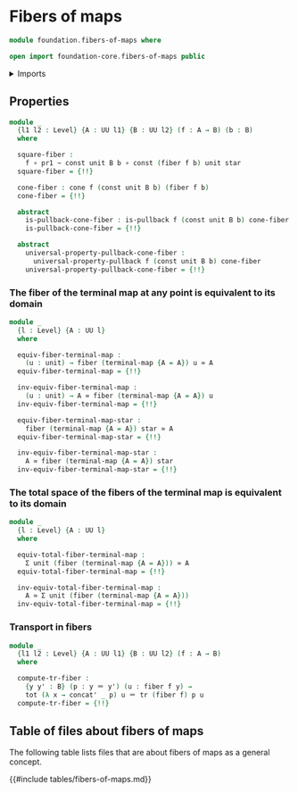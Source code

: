 # Fibers of maps

```agda
module foundation.fibers-of-maps where

open import foundation-core.fibers-of-maps public
```

<details><summary>Imports</summary>

```agda
open import foundation.action-on-identifications-functions
open import foundation.cones-over-cospans
open import foundation.contractible-types
open import foundation.dependent-pair-types
open import foundation.equivalences
open import foundation.type-arithmetic-dependent-pair-types
open import foundation.type-arithmetic-unit-type
open import foundation.unit-type
open import foundation.universe-levels

open import foundation-core.constant-maps
open import foundation-core.function-types
open import foundation-core.functoriality-dependent-pair-types
open import foundation-core.homotopies
open import foundation-core.identity-types
open import foundation-core.pullbacks
open import foundation-core.transport-along-identifications
open import foundation-core.universal-property-pullbacks
```

</details>

## Properties

```agda
module _
  {l1 l2 : Level} {A : UU l1} {B : UU l2} (f : A → B) (b : B)
  where

  square-fiber :
    f ∘ pr1 ~ const unit B b ∘ const (fiber f b) unit star
  square-fiber = {!!}

  cone-fiber : cone f (const unit B b) (fiber f b)
  cone-fiber = {!!}

  abstract
    is-pullback-cone-fiber : is-pullback f (const unit B b) cone-fiber
    is-pullback-cone-fiber = {!!}

  abstract
    universal-property-pullback-cone-fiber :
      universal-property-pullback f (const unit B b) cone-fiber
    universal-property-pullback-cone-fiber = {!!}
```

### The fiber of the terminal map at any point is equivalent to its domain

```agda
module _
  {l : Level} {A : UU l}
  where

  equiv-fiber-terminal-map :
    (u : unit) → fiber (terminal-map {A = A}) u ≃ A
  equiv-fiber-terminal-map = {!!}

  inv-equiv-fiber-terminal-map :
    (u : unit) → A ≃ fiber (terminal-map {A = A}) u
  inv-equiv-fiber-terminal-map = {!!}

  equiv-fiber-terminal-map-star :
    fiber (terminal-map {A = A}) star ≃ A
  equiv-fiber-terminal-map-star = {!!}

  inv-equiv-fiber-terminal-map-star :
    A ≃ fiber (terminal-map {A = A}) star
  inv-equiv-fiber-terminal-map-star = {!!}
```

### The total space of the fibers of the terminal map is equivalent to its domain

```agda
module _
  {l : Level} {A : UU l}
  where

  equiv-total-fiber-terminal-map :
    Σ unit (fiber (terminal-map {A = A})) ≃ A
  equiv-total-fiber-terminal-map = {!!}

  inv-equiv-total-fiber-terminal-map :
    A ≃ Σ unit (fiber (terminal-map {A = A}))
  inv-equiv-total-fiber-terminal-map = {!!}
```

### Transport in fibers

```agda
module _
  {l1 l2 : Level} {A : UU l1} {B : UU l2} (f : A → B)
  where

  compute-tr-fiber :
    {y y' : B} (p : y ＝ y') (u : fiber f y) →
    tot (λ x → concat' _ p) u ＝ tr (fiber f) p u
  compute-tr-fiber = {!!}
```

## Table of files about fibers of maps

The following table lists files that are about fibers of maps as a general
concept.

{{#include tables/fibers-of-maps.md}}
